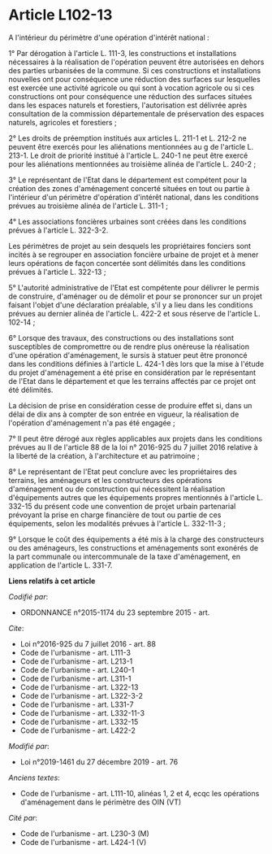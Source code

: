# Article L102-13

A l'intérieur du périmètre d'une opération d'intérêt national :

1° Par dérogation à l'article L. 111-3, les constructions et installations nécessaires à la réalisation de l'opération
peuvent être autorisées en dehors des parties urbanisées de la commune. Si ces constructions et installations nouvelles ont
pour conséquence une réduction des surfaces sur lesquelles est exercée une activité agricole ou qui sont à vocation agricole
ou si ces constructions ont pour conséquence une réduction des surfaces situées dans les espaces naturels et forestiers,
l'autorisation est délivrée après consultation de la commission départementale de préservation des espaces naturels,
agricoles et forestiers ;

2° Les droits de préemption institués aux articles L. 211-1 et L. 212-2 ne peuvent être exercés pour les aliénations
mentionnées au g de l'article L. 213-1. Le droit de priorité institué à l'article L. 240-1 ne peut être exercé pour les
aliénations mentionnées au troisième alinéa de l'article L. 240-2 ;

3° Le représentant de l'Etat dans le département est compétent pour la création des zones d'aménagement concerté situées en
tout ou partie à l'intérieur d'un périmètre d'opération d'intérêt national, dans les conditions prévues au troisième alinéa
de l'article L. 311-1 ;

4° Les associations foncières urbaines sont créées dans les conditions prévues à l'article L. 322-3-2.

Les périmètres de projet au sein desquels les propriétaires fonciers sont incités à se regrouper en association foncière
urbaine de projet et à mener leurs opérations de façon concertée sont délimités dans les conditions prévues à l'article L.
322-13 ;

5° L'autorité administrative de l'Etat est compétente pour délivrer le permis de construire, d'aménager ou de démolir et pour
se prononcer sur un projet faisant l'objet d'une déclaration préalable, s'il y a lieu dans les conditions prévues au dernier
alinéa de l'article L. 422-2 et sous réserve de l'article L. 102-14 ;

6° Lorsque des travaux, des constructions ou des installations sont susceptibles de compromettre ou de rendre plus onéreuse
la réalisation d'une opération d'aménagement, le sursis à statuer peut être prononcé dans les conditions définies à l'article
L. 424-1 dès lors que la mise à l'étude du projet d'aménagement a été prise en considération par le représentant de l'Etat
dans le département et que les terrains affectés par ce projet ont été délimités.

La décision de prise en considération cesse de produire effet si, dans un délai de dix ans à compter de son entrée en
vigueur, la réalisation de l'opération d'aménagement n'a pas été engagée ;

7° Il peut être dérogé aux règles applicables aux projets dans les conditions prévues au II de l'article 88 de la loi n°
2016-925 du 7 juillet 2016 relative à la liberté de la création, à l'architecture et au patrimoine ;

8° Le représentant de l'Etat peut conclure avec les propriétaires des terrains, les aménageurs et les constructeurs des
opérations d'aménagement ou de construction qui nécessitent la réalisation d'équipements autres que les équipements propres
mentionnés à l'article L. 332-15 du présent code une convention de projet urbain partenarial prévoyant la prise en charge
financière de tout ou partie de ces équipements, selon les modalités prévues à l'article L. 332-11-3 ;

9° Lorsque le coût des équipements a été mis à la charge des constructeurs ou des aménageurs, les constructions et
aménagements sont exonérés de la part communale ou intercommunale de la taxe d'aménagement, en application de l'article L.
331-7.

**Liens relatifs à cet article**

_Codifié par_:

  - ORDONNANCE n°2015-1174 du 23 septembre 2015 - art.

_Cite_:

  - Loi n°2016-925 du 7 juillet 2016 - art. 88
  - Code de l'urbanisme - art. L111-3
  - Code de l'urbanisme - art. L213-1
  - Code de l'urbanisme - art. L240-1
  - Code de l'urbanisme - art. L311-1
  - Code de l'urbanisme - art. L322-13
  - Code de l'urbanisme - art. L322-3-2
  - Code de l'urbanisme - art. L331-7
  - Code de l'urbanisme - art. L332-11-3
  - Code de l'urbanisme - art. L332-15
  - Code de l'urbanisme - art. L422-2

_Modifié par_:

  - Loi n°2019-1461 du 27 décembre 2019 - art. 76

_Anciens textes_:

  - Code de l'urbanisme - art. L111-10, alinéas 1, 2 et 4, ecqc les opérations d'aménagement dans le périmètre des OIN (VT)

_Cité par_:

  - Code de l'urbanisme - art. L230-3 (M)
  - Code de l'urbanisme - art. L424-1 (V)
